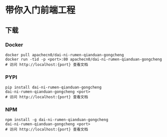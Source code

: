 # 带你入门前端工程

## 下载

### Docker

```
docker pull apachecn0/dai-ni-rumen-qianduan-gongcheng
docker run -tid -p <port>:80 apachecn0/dai-ni-rumen-qianduan-gongcheng
# 访问 http://localhost:{port} 查看文档
```

### PYPI

```
pip install dai-ni-rumen-qianduan-gongcheng
dai-ni-rumen-qianduan-gongcheng <port>
# 访问 http://localhost:{port} 查看文档
```

### NPM

```
npm install -g dai-ni-rumen-qianduan-gongcheng
dai-ni-rumen-qianduan-gongcheng <port>
# 访问 http://localhost:{port} 查看文档
```